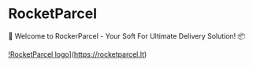 # RocketParcel
🚚 Welcome to RockerParcel - Your Soft For Ultimate Delivery Solution! 📦

[!RocketParcel logo](https://i.imgur.com/LagmdQD.png])](https://rocketparcel.lt)
